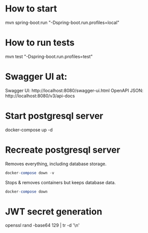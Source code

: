 # How to start

mvn spring-boot:run "-Dspring-boot.run.profiles=local"

# How to run tests

mvn test "-Dspring-boot.run.profiles=test"

# Swagger UI at:

Swagger UI: http://localhost:8080/swagger-ui.html
OpenAPI JSON: http://localhost:8080/v3/api-docs

# Start postgresql server

docker-compose up -d

# Recreate postgresql server

Removes everything, including database storage.

```sql
docker-compose down -v
```

Stops & removes containers but keeps database data.

```sql
docker-compose down
```

# JWT secret generation

openssl rand -base64 129 | tr -d '\n'